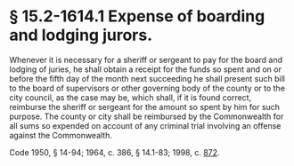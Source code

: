 # § 15.2-1614.1 Expense of boarding and lodging jurors.

<p>Whenever it is necessary for a sheriff or sergeant to pay for the board and lodging of juries, he shall obtain a receipt for the funds so spent and on or before the fifth day of the month next succeeding he shall present such bill to the board of supervisors or other governing body of the county or to the city council, as the case may be, which shall, if it is found correct, reimburse the sheriff or sergeant for the amount so spent by him for such purpose. The county or city shall be reimbursed by the Commonwealth for all sums so expended on account of any criminal trial involving an offense against the Commonwealth.</p><p>Code 1950, § 14-94; 1964, c. 386, § 14.1-83; 1998, c. <a href='http://lis.virginia.gov/cgi-bin/legp604.exe?981+ful+CHAP0872'>872</a>.</p>